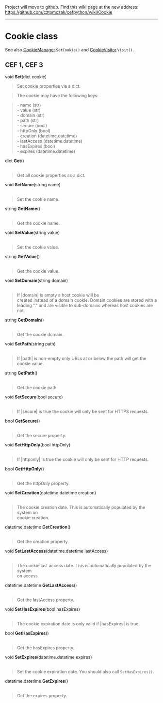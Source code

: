 Project will move to github. Find this wiki page at the new address: https://github.com/cztomczak/cefpython/wiki/Cookie


---


# Cookie class #

See also [CookieManager](CookieManager.md).`SetCookie()` and [CookieVisitor](CookieVisitor.md).`Visit()`.

## CEF 1, CEF 3 ##

void **Set**(dict cookie)

> Set cookie properties via a dict.

> The cookie may have the following keys:<br>
<blockquote>- name (str)<br>
- value (str)<br>
- domain (str)<br>
- path (str)<br>
- secure (bool)<br>
- httpOnly (bool)<br>
- creation (datetime.datetime)<br>
- lastAccess (datetime.datetime)<br>
- hasExpires (bool)<br>
- expires (datetime.datetime)<br></blockquote>

dict <b>Get</b>()<br>
<br>
<blockquote>Get all cookie properties as a dict.</blockquote>

void <b>SetName</b>(string name)<br>
<br>
<blockquote>Set the cookie name.</blockquote>

string <b>GetName</b>()<br>
<br>
<blockquote>Get the cookie name.</blockquote>

void <b>SetValue</b>(string value)<br>
<br>
<blockquote>Set the cookie value.</blockquote>

string <b>GetValue</b>()<br>
<br>
<blockquote>Get the cookie value.</blockquote>

void <b>SetDomain</b>(string domain)<br>
<br>
<blockquote>If |domain| is empty a host cookie will be<br>
created instead of a domain cookie. Domain cookies are stored with a<br>
leading "." and are visible to sub-domains whereas host cookies are<br>
not.</blockquote>

string <b>GetDomain</b>()<br>
<br>
<blockquote>Get the cookie domain.</blockquote>

void <b>SetPath</b>(string path)<br>
<br>
<blockquote>If |path| is non-empty only URLs at or below the path will get the<br>
cookie value.</blockquote>

string <b>GetPath</b>()<br>
<br>
<blockquote>Get the cookie path.</blockquote>

void <b>SetSecure</b>(bool secure)<br>
<br>
<blockquote>If |secure| is true the cookie will only be sent for HTTPS requests.</blockquote>

bool <b>GetSecure</b>()<br>
<br>
<blockquote>Get the secure property.</blockquote>

void <b>SetHttpOnly</b>(bool httpOnly)<br>
<br>
<blockquote>If |httponly| is true the cookie will only be sent for HTTP requests.</blockquote>

bool <b>GetHttpOnly</b>()<br>
<br>
<blockquote>Get the httpOnly property.</blockquote>

void <b>SetCreation</b>(datetime.datetime creation)<br>
<br>
<blockquote>The cookie creation date. This is automatically populated by the system on<br>
cookie creation.</blockquote>

datetime.datetime <b>GetCreation</b>()<br>
<br>
<blockquote>Get the creation property.</blockquote>

void <b>SetLastAccess</b>(datetime.datetime lastAccess)<br>
<br>
<blockquote>The cookie last access date. This is automatically populated by the system<br>
on access.</blockquote>

datetime.datetime <b>GetLastAccess</b>()<br>
<br>
<blockquote>Get the lastAccess property.</blockquote>

void <b>SetHasExpires</b>(bool hasExpires)<br>
<br>
<blockquote>The cookie expiration date is only valid if |hasExpires| is true.</blockquote>

bool <b>GetHasExpires</b>()<br>
<br>
<blockquote>Get the hasExpires property.</blockquote>

void <b>SetExpires</b>(datetime.datetime expires)<br>
<br>
<blockquote>Set the cookie expiration date. You should also call <code>SetHasExpires()</code>.</blockquote>

datetime.datetime <b>GetExpires</b>()<br>
<br>
<blockquote>Get the expires property.